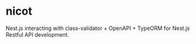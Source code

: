 # nicot

Nest.js interacting with class-validator + OpenAPI + TypeORM for Nest.js Restful API development.
